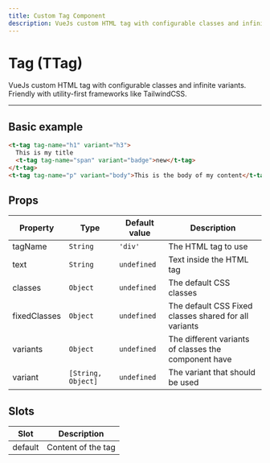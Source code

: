 ```yaml
---
title: Custom Tag Component
description: VueJs custom HTML tag with configurable classes and infinite variants. Friendly with utility-first frameworks like TailwindCSS.
---
```


# Tag (TTag)

VueJs custom HTML tag with configurable classes and infinite variants. Friendly with utility-first frameworks like TailwindCSS.

<t-tag-playground></t-tag-playground>

<hr>


## Basic example

```html
<t-tag tag-name="h1" variant="h3">
  This is my title
  <t-tag tag-name="span" variant="badge">new</t-tag>
</t-tag>
<t-tag tag-name="p" variant="body">This is the body of my content</t-tag>
```


<tag-basic-example></tag-basic-example>

## Props

| Property     | Type               | Default value | Description                                           |
| ------------ | ------------------ | ------------- | ----------------------------------------------------- |
| tagName      | `String`           | `'div'`       | The HTML tag to use                                   |
| text         | `String`           | `undefined`   | Text inside the HTML tag                              |
| classes      | `Object`           | `undefined`   | The default CSS classes                               |
| fixedClasses | `Object`           | `undefined`   | The default CSS Fixed classes shared for all variants |
| variants     | `Object`           | `undefined`   | The different variants of classes the component have  |
| variant      | `[String, Object]` | `undefined`   | The variant that should be used                       |



## Slots

| Slot    | Description        |
| ------- | ------------------ |
| default | Content of the tag |
